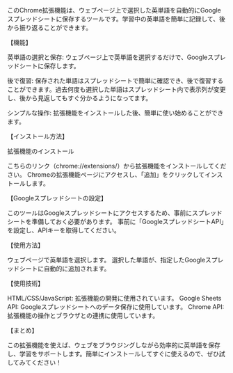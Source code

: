 このChrome拡張機能は、ウェブページ上で選択した英単語を自動的にGoogleスプレッドシートに保存するツールです。学習中の英単語を簡単に記録して、後から振り返ることができます。

【機能】

英単語の選択と保存: ウェブページ上で英単語を選択するだけで、Googleスプレッドシートに保存します。

後で復習: 保存された単語はスプレッドシートで簡単に確認でき、後で復習することができます。過去何度も選択した単語はスプレッドシート内で表示列が変更し、後から見返してもすぐ分かるようになってます。

シンプルな操作: 拡張機能をインストールした後、簡単に使い始めることができます。

【インストール方法】

拡張機能のインストール

こちらのリンク（chrome://extensions/）から拡張機能をインストールしてください。
Chromeの拡張機能ページにアクセスし、「追加」をクリックしてインストールします。

【Googleスプレッドシートの設定】

このツールはGoogleスプレッドシートにアクセスするため、事前にスプレッドシートを準備しておく必要があります。
事前に「GoogleスプレッドシートAPI」を設定し、APIキーを取得してください。

【使用方法】

ウェブページで英単語を選択します。
選択した単語が、指定したGoogleスプレッドシートに自動的に追加されます。

【使用技術】

HTML/CSS/JavaScript: 拡張機能の開発に使用されています。
Google Sheets API: Googleスプレッドシートへのデータ保存に使用しています。
Chrome API: 拡張機能の操作とブラウザとの連携に使用しています。

【まとめ】

この拡張機能を使えば、ウェブをブラウジングしながら効率的に英単語を保存し、学習をサポートします。簡単にインストールしてすぐに使えるので、ぜひ試してみてください！
